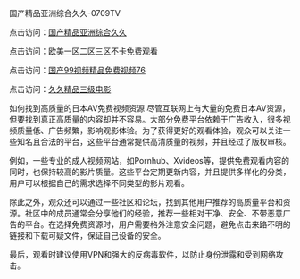 
国产精品亚洲综合久久-0709TV

点击访问：<a href="https://heiliaoe8ajia.pages.dev">国产精品亚洲综合久久</a>

点击访问：<a href="https://heiliaoow5kzm.pages.dev">欧美一区二区三区不卡免费观看</a>

点击访问：<a href="https://heiliaoga6s9v.pages.dev">国产99视频精品免费视频76</a>

点击访问：<a href="https://heiliao2dmwwy.pages.dev">久久精品三级电影</a>

如何找到高质量的日本AV免费视频资源
尽管互联网上有大量的免费日本AV资源，但要找到真正高质量的内容却并不容易。大部分免费平台依赖于广告收入，很多视频质量低、广告频繁，影响观影体验。为了获得更好的观看体验，观众可以关注一些知名且合法的平台，这些平台通常提供高清质量的视频，并且经过了版权审核。

例如，一些专业的成人视频网站，如Pornhub、Xvideos等，提供免费观看内容的同时，也保持较高的影片质量。这些平台定期更新内容，并且提供多样化的分类，用户可以根据自己的需求选择不同类型的影片观看。

除此之外，观众还可以通过一些社区和论坛，找到其他用户推荐的高质量平台和资源。社区中的成员通常会分享他们的经验，推荐一些相对干净、安全、不带恶意广告的平台。在选择免费资源时，用户需要格外注意安全问题，避免点击来路不明的链接和下载可疑文件，保证自己设备的安全。

最后，观看时建议使用VPN和强大的反病毒软件，以防止身份泄露和受到网络攻击。

<span style="display:none;">[Canonical link]( https://github.com/ki20250709/10229 ）</span>
